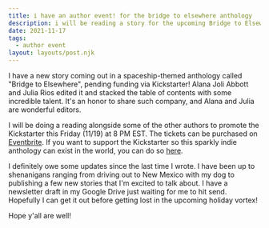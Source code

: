 ```yaml
---
title: i have an author event! for the bridge to elsewhere anthology
description: i will be reading a story for the upcoming Bridge to Elsewhere anthology by Outland Entertainment! please support the Kickstarter so it can exist it will be so shiny and cool
date: 2021-11-17
tags:
  - author event
layout: layouts/post.njk
---
```


I have a new story coming out in a spaceship-themed anthology called "Bridge to Elsewhere", pending funding via Kickstarter! Alana Joli Abbott and Julia Rios edited it and stacked the table of contents with some incredible talent. It's an honor to share such company, and Alana and Julia are wonderful editors.

<!-- excerpt -->

I will be doing a reading alongside some of the other authors to promote the Kickstarter this Friday (11/19) at 8 PM EST. The tickets can be purchased on [Eventbrite](https://www.eventbrite.com/e/203975735917). If you want to support the Kickstarter so this sparkly indie anthology can exist in the world, you can do so [here](https://www.kickstarter.com/projects/1330509990/bridge-to-elsewhere-anthology?utm_content=buffer595d5&utm_medium=social&utm_source=twitter.com&utm_campaign=buffer).

I definitely owe some updates since the last time I wrote. I have been up to shenanigans ranging from driving out to New Mexico with my dog to publishing a few new stories that I'm excited to talk about. I have a newsletter draft in my Google Drive just waiting for me to hit send. Hopefully I can get it out before getting lost in the upcoming holiday vortex!

Hope y'all are well!
